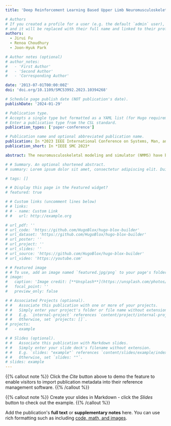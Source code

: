 ```yaml
---
title: 'Deep Reinforcement Learning Based Upper Limb Neuromusculoskeletal Simulator for Modelling Human Motor Control'

# Authors
# If you created a profile for a user (e.g. the default `admin` user), write the username (folder name) here
# and it will be replaced with their full name and linked to their profile.
authors:
  - Jirui Fu
  - Renoa Choudhury
  - Joon-Hyuk Park

# Author notes (optional)
# author_notes:
#   - 'First Author'
#   - 'Second Author'
#   - 'Corresponding Author'

date: '2013-07-01T00:00:00Z'
doi: 'doi.org/10.1109/SMC53992.2023.10394268'

# Schedule page publish date (NOT publication's date).
publishDate: '2024-01-29'

# Publication type.
# Accepts a single type but formatted as a YAML list (for Hugo requirements).
# Enter a publication type from the CSL standard.
publication_types: ['paper-conference']

# Publication name and optional abbreviated publication name.
publication: In *2023 IEEE International Conference on Systems, Man, and Cybernetics (SMC)*
publication_short: In *IEEE SMC 2023*

abstract: The neuromusculoskeletal modeling and simulator (NMMS) have been widely utilized in various fields and applications. The deep reinforcement learning (DRL) algorithm is a promising method to study human motor controls and movement biomechanics via NMMS without experimental data. However, existing research lacks exploration of the DRL implementation for controlling neuromusculoskeletal simulators, and only a few have presented myoelectric control systems applied to the DRL-based NMMS. In this work, an off-policy DRL algorithm, Deep Deterministic Policy Gradient (DDPG), was implemented on an upper limb NMMS with two different types of action space - direct muscle activation output and PD-based internal model, and compared their control performance. In addition, we evaluated the performance of proportional myoelectric control systems implemented on the DRL-based upper limb NMMS. The results indicate that the DRL-based NMMS can execute upper limb movements accurately, and the proportional myoelectric control system reduced the muscle activation under both types of action space. Moreover, the PD-based internal model action space shows better learning and error-tracking performance than the direct muscle activation output action space.

# # Summary. An optional shortened abstract.
# summary: Lorem ipsum dolor sit amet, consectetur adipiscing elit. Duis posuere tellus ac convallis placerat. Proin tincidunt magna sed ex sollicitudin condimentum.

# tags: []

# # Display this page in the Featured widget?
# featured: true

# # Custom links (uncomment lines below)
# # links:
# # - name: Custom Link
# #   url: http://example.org

# url_pdf: ''
# url_code: 'https://github.com/HugoBlox/hugo-blox-builder'
# url_dataset: 'https://github.com/HugoBlox/hugo-blox-builder'
# url_poster: ''
# url_project: ''
# url_slides: ''
# url_source: 'https://github.com/HugoBlox/hugo-blox-builder'
# url_video: 'https://youtube.com'

# # Featured image
# # To use, add an image named `featured.jpg/png` to your page's folder.
# image:
#   caption: 'Image credit: [**Unsplash**](https://unsplash.com/photos/pLCdAaMFLTE)'
#   focal_point: ''
#   preview_only: false

# # Associated Projects (optional).
# #   Associate this publication with one or more of your projects.
# #   Simply enter your project's folder or file name without extension.
# #   E.g. `internal-project` references `content/project/internal-project/index.md`.
# #   Otherwise, set `projects: []`.
# projects:
#   - example

# # Slides (optional).
# #   Associate this publication with Markdown slides.
# #   Simply enter your slide deck's filename without extension.
# #   E.g. `slides: "example"` references `content/slides/example/index.md`.
# #   Otherwise, set `slides: ""`.
# slides: example
---
```


{{% callout note %}}
Click the _Cite_ button above to demo the feature to enable visitors to import publication metadata into their reference management software.
{{% /callout %}}

{{% callout note %}}
Create your slides in Markdown - click the _Slides_ button to check out the example.
{{% /callout %}}

Add the publication's **full text** or **supplementary notes** here. You can use rich formatting such as including [code, math, and images](https://docs.hugoblox.com/content/writing-markdown-latex/).
